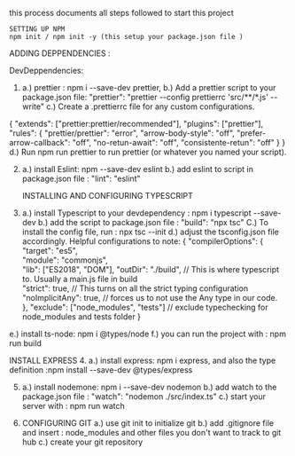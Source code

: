 this process documents all steps followed to start this project 

    SETTING UP NPM 
    npm init / npm init -y (this setup your package.json file )


ADDING DEPPENDENCIES :

DevDeppendencies:

1. a.) prettier : npm i --save-dev prettier, 
b.) Add a prettier script to your package.json file:  "prettier": "prettier --config prettierrc 'src/**/*.js' --write"
c.) Create a .prettierrc file for any custom configurations.

{
    "extends": ["prettier:prettier/recommended"],
    "plugins": ["prettier"],
    "rules": {
      "prettier/prettier": "error",
      "arrow-body-style": "off",
      "prefer-arrow-callback": "off",
      "no-retun-await": "off", 
      "consistente-retun": "off"
    }
  }
d.) Run npm run prettier to run prettier (or whatever you named your script).

2. a.) install Eslint: npm --save-dev eslint
b.) add eslint to script in package.json file : "lint": "eslint"
    
    INSTALLING AND CONFIGURING TYPESCRIPT
3. a.) install Typescript to your devdependency : npm i typescript --save-dev
b.) add the script to package.json file : "build": "npx tsc"
C.) To install the config file, run : npx tsc --init
d.) adjust the tsconfig.json file accordingly.
Helpful configurations to note:
{
  "compilerOptions": {
    "target": "es5",                          
    "module": "commonjs",                     
    "lib": ["ES2018", "DOM"], 
    "outDir": "./build",  // This is where typescript to. Usually a main.js file in build                     
    "strict": true,   // This turns on all the strict typing configuration                     
    "noImplicitAny": true, // forces us to not use the Any type in our code.                
  },
  "exclude": ["node_modules", "tests"] // exclude typechecking for node_modules and tests folder
}

e.) install ts-node: npm i @types/node
f.) you can run the project with : npm run build



 INSTALL EXPRESS
4. a.) install express: npm i express, and also the type definition :npm install --save-dev @types/express

5. a.) install nodemone: npm i --save-dev nodemon
b.) add watch to the package.json file : "watch": "nodemon ./src/index.ts"
c.) start your server with : npm run watch


6.    CONFIGURING GIT
a.) use git init to initialize git 
b.) add .gitignore file and insert : node_modules and other files you don't want to track to git hub
c.) create your git repository 